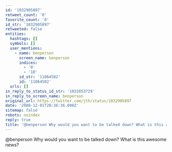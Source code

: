 ```yaml
---
id: '1032905897'
retweet_count: '0'
favorite_count: '0'
id_str: '1032905897'
retweeted: false
entities:
  hashtags: []
  symbols: []
  user_mentions:
    - name: benperson
      screen_name: benperson
      indices:
        - '0'
        - '10'
      id_str: '11064502'
      id: '11064502'
  urls: []
in_reply_to_status_id_str: '1032853729'
in_reply_to_screen_name: benperson
original_url: https://twitter.com/jth/status/1032905897
date: '2008-12-01T20:36:36.000Z'
sitemap: false
robots: noindex
reply: true
title: '@benperson Why would you want to be talked down? What is this awesome news?'
---
```


@benperson Why would you want to be talked down? What is this awesome news?